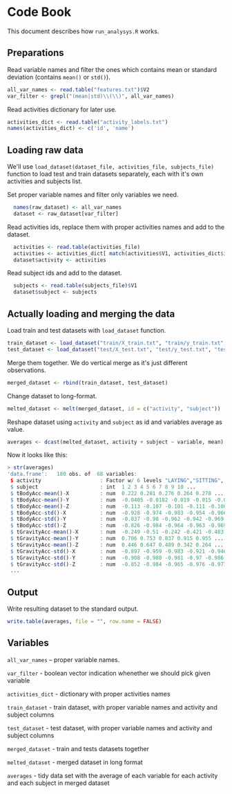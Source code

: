 # Code Book

This document describes how `run_analysys.R` works.

## Preparations

Read variable names and filter the ones which contains mean or standard deviation (contains `mean()` or `std()`).

```r
all_var_names <- read.table("features.txt")$V2
var_filter <- grepl("(mean|std)\\(\\)", all_var_names)
```

Read activities dictionary for later use.
```r
activities_dict <- read.table("activity_labels.txt")
names(activities_dict) <- c('id', 'name')
```

## Loading raw data

We'll use `load_dataset(dataset_file, activities_file, subjects_file)` function to load test and train datasets separately, each with it's own activities and subjects list.

Set proper variable names and filter only variables we need.
```r
  names(raw_dataset) <- all_var_names
  dataset <- raw_dataset[var_filter]
```

Read activities ids, replace them with proper activities names and add to the dataset.
```r
  activities <- read.table(activities_file)
  activities <- activities_dict[ match(activities$V1, activities_dict$id), 2 ]
  dataset$activity <- activities
```

Read subject ids and add to the dataset.
```r
  subjects <- read.table(subjects_file)$V1
  dataset$subject <- subjects
```

## Actually loading and merging the data

Load train and test datasets with `load_dataset` function.

```r
train_dataset <- load_dataset("train/X_train.txt", "train/y_train.txt", "train/subject_train.txt")
test_dataset <- load_dataset("test/X_test.txt", "test/y_test.txt", "test/subject_test.txt")
```

Merge them together. We do vertical merge as it's just different observations.
```r
merged_dataset <- rbind(train_dataset, test_dataset)
```

Change dataset to long-format.
```r
melted_dataset <- melt(merged_dataset, id = c("activity", "subject"))
```

Reshape dataset using `activity` and `subject` as id and variables average as value.
```r
averages <- dcast(melted_dataset, activity + subject ~ variable, mean)
```

Now it looks like this:

```r
> str(averages)
'data.frame':   180 obs. of  68 variables:
 $ activity                   : Factor w/ 6 levels "LAYING","SITTING",..: 1 1 1 1 1 1 1 1 1 1 ...
 $ subject                    : int  1 2 3 4 5 6 7 8 9 10 ...
 $ tBodyAcc-mean()-X          : num  0.222 0.281 0.276 0.264 0.278 ...
 $ tBodyAcc-mean()-Y          : num  -0.0405 -0.0182 -0.019 -0.015 -0.0183 ...
 $ tBodyAcc-mean()-Z          : num  -0.113 -0.107 -0.101 -0.111 -0.108 ...
 $ tBodyAcc-std()-X           : num  -0.928 -0.974 -0.983 -0.954 -0.966 ...
 $ tBodyAcc-std()-Y           : num  -0.837 -0.98 -0.962 -0.942 -0.969 ...
 $ tBodyAcc-std()-Z           : num  -0.826 -0.984 -0.964 -0.963 -0.969 ...
 $ tGravityAcc-mean()-X       : num  -0.249 -0.51 -0.242 -0.421 -0.483 ...
 $ tGravityAcc-mean()-Y       : num  0.706 0.753 0.837 0.915 0.955 ...
 $ tGravityAcc-mean()-Z       : num  0.446 0.647 0.489 0.342 0.264 ...
 $ tGravityAcc-std()-X        : num  -0.897 -0.959 -0.983 -0.921 -0.946 ...
 $ tGravityAcc-std()-Y        : num  -0.908 -0.988 -0.981 -0.97 -0.986 ...
 $ tGravityAcc-std()-Z        : num  -0.852 -0.984 -0.965 -0.976 -0.977 ...
 ...
```

## Output

Write resulting dataset to the standard output.

```r
write.table(averages, file = "", row.name = FALSE)
```

## Variables

`all_var_names` – proper variable names.

`var_filter` - boolean vector indication whenether we should pick given variable

`activities_dict` - dictionary with proper activities names

`train_dataset` - train dataset, with proper variable names and activity and subject columns

`test_dataset` - test dataset, with proper variable names and activity and subject columns

`merged_dataset` - train and tests datasets together

`melted_dataset` - merged dataset in long format

`averages` - tidy data set with the average of each variable for each activity and each subject in merged dataset
